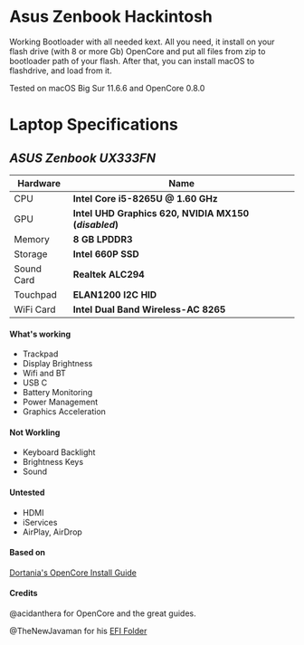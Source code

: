 # Asus Zenbook Hackintosh

Working Bootloader with all needed kext. All you need, it install on your flash drive (with 8 or more Gb) OpenCore and put all files from zip to bootloader path of your flash. After that, you can install macOS to flashdrive, and load from it.

Tested on macOS Big Sur 11.6.6 and OpenCore 0.8.0

# Laptop Specifications

## *ASUS Zenbook UX333FN*
| Hardware                 | Name                                                     |
| ----------- | ----------------------------|
| CPU            | **Intel Core i5-8265U @ 1.60 GHz** |
| GPU    | **Intel UHD Graphics 620, NVIDIA MX150 (*disabled*)** |
| Memory | **8 GB LPDDR3** |
| Storage | **Intel 660P SSD** |
| Sound Card     | **Realtek ALC294** |
| Touchpad     | **ELAN1200 I2C HID** |
| WiFi Card     | **Intel Dual Band Wireless-AC 8265** |

#### What's working

- Trackpad
- Display Brightness
- Wifi and BT
- USB C
- Battery Monitoring
- Power Management
- Graphics Acceleration

#### Not Workling

- Keyboard Backlight
- Brightness Keys
- Sound

#### Untested

- HDMI
- iServices
- AirPlay, AirDrop

#### Based on
 [Dortania's OpenCore Install Guide](https://dortania.github.io/OpenCore-Install-Guide/)

#### Credits

@acidanthera for OpenCore and the great guides.

@TheNewJavaman for his [EFI Folder](https://github.com/TheNewJavaman/asus-zenbook-ux433fn-hackintosh-opencore-efi)
